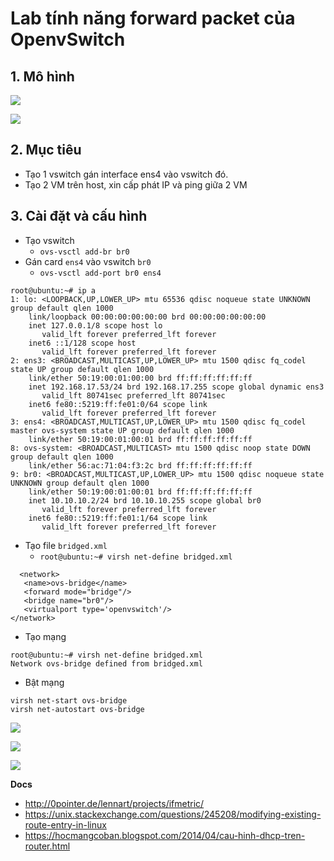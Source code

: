 # Lab tính năng forward packet của OpenvSwitch
## 1. Mô hình

![](https://i.ibb.co/2n4qGyG/Screenshot-from-2020-11-10-10-35-40.png)

![](https://i.ibb.co/Mf27QH5/Screenshot-from-2020-11-10-10-46-05.png)

## 2. Mục tiêu
- Tạo 1 vswitch gán interface ens4 vào vswitch đó.
- Tạo 2 VM trên host, xin cấp phát IP và ping giữa 2 VM

## 3. Cài đặt và cấu hình
- Tạo vswitch
   +  `ovs-vsctl add-br br0`
- Gán card `ens4` vào vswitch `br0`
   + `ovs-vsctl add-port br0 ens4`

```
root@ubuntu:~# ip a
1: lo: <LOOPBACK,UP,LOWER_UP> mtu 65536 qdisc noqueue state UNKNOWN group default qlen 1000
    link/loopback 00:00:00:00:00:00 brd 00:00:00:00:00:00
    inet 127.0.0.1/8 scope host lo
       valid_lft forever preferred_lft forever
    inet6 ::1/128 scope host 
       valid_lft forever preferred_lft forever
2: ens3: <BROADCAST,MULTICAST,UP,LOWER_UP> mtu 1500 qdisc fq_codel state UP group default qlen 1000
    link/ether 50:19:00:01:00:00 brd ff:ff:ff:ff:ff:ff
    inet 192.168.17.53/24 brd 192.168.17.255 scope global dynamic ens3
       valid_lft 80741sec preferred_lft 80741sec
    inet6 fe80::5219:ff:fe01:0/64 scope link 
       valid_lft forever preferred_lft forever
3: ens4: <BROADCAST,MULTICAST,UP,LOWER_UP> mtu 1500 qdisc fq_codel master ovs-system state UP group default qlen 1000
    link/ether 50:19:00:01:00:01 brd ff:ff:ff:ff:ff:ff
8: ovs-system: <BROADCAST,MULTICAST> mtu 1500 qdisc noop state DOWN group default qlen 1000
    link/ether 56:ac:71:04:f3:2c brd ff:ff:ff:ff:ff:ff
9: br0: <BROADCAST,MULTICAST,UP,LOWER_UP> mtu 1500 qdisc noqueue state UNKNOWN group default qlen 1000
    link/ether 50:19:00:01:00:01 brd ff:ff:ff:ff:ff:ff
    inet 10.10.10.2/24 brd 10.10.10.255 scope global br0
       valid_lft forever preferred_lft forever
    inet6 fe80::5219:ff:fe01:1/64 scope link 
       valid_lft forever preferred_lft forever
```

- Tạo file `bridged.xml` 
  + `root@ubuntu:~# virsh net-define bridged.xml`

```
  <network>
   <name>ovs-bridge</name>
   <forward mode="bridge"/>
   <bridge name="br0"/>
   <virtualport type='openvswitch'/>
</network>
```

- Tạo mạng

```
root@ubuntu:~# virsh net-define bridged.xml 
Network ovs-bridge defined from bridged.xml
```

- Bật mạng

```
virsh net-start ovs-bridge
virsh net-autostart ovs-bridge
```
![](https://i.ibb.co/LR7fwVJ/Screenshot-from-2020-11-10-11-39-29.png)

![](https://i.ibb.co/zxd8GT0/Screenshot-from-2020-11-10-11-48-02.png)

![](https://i.ibb.co/RSr7gdD/Screenshot-from-2020-11-10-11-48-13.png)





__Docs__
- http://0pointer.de/lennart/projects/ifmetric/
- https://unix.stackexchange.com/questions/245208/modifying-existing-route-entry-in-linux
- https://hocmangcoban.blogspot.com/2014/04/cau-hinh-dhcp-tren-router.html
